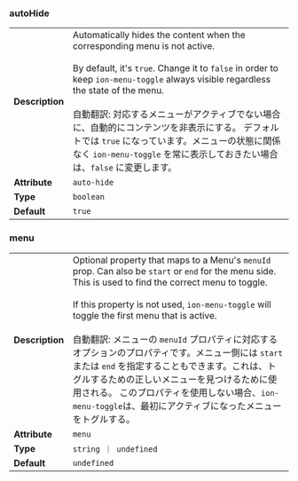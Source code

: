 

### autoHide 

| | |
| --- | --- |
| **Description** | Automatically hides the content when the corresponding menu is not active.<br /><br />By default, it's `true`. Change it to `false` in order to keep `ion-menu-toggle` always visible regardless the state of the menu.<br /><br />自動翻訳: 対応するメニューがアクティブでない場合に、自動的にコンテンツを非表示にする。  デフォルトでは `true` になっています。メニューの状態に関係なく `ion-menu-toggle` を常に表示しておきたい場合は、`false` に変更します。 |
| **Attribute** | `auto-hide` |
| **Type** | `boolean` |
| **Default** | `true` |



### menu 

| | |
| --- | --- |
| **Description** | Optional property that maps to a Menu's `menuId` prop. Can also be `start` or `end` for the menu side. This is used to find the correct menu to toggle.<br /><br />If this property is not used, `ion-menu-toggle` will toggle the first menu that is active.<br /><br />自動翻訳: メニューの `menuId` プロパティに対応するオプションのプロパティです。メニュー側には `start` または `end` を指定することもできます。これは、トグルするための正しいメニューを見つけるために使用される。  このプロパティを使用しない場合、`ion-menu-toggle`は、最初にアクティブになったメニューをトグルする。 |
| **Attribute** | `menu` |
| **Type** | `string ｜ undefined` |
| **Default** | `undefined` |

